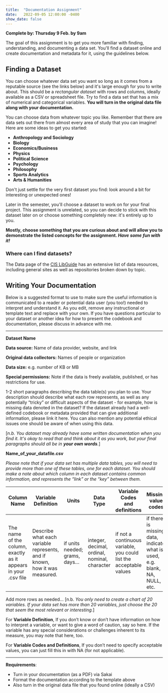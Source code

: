 ```yaml
---
title:  "Documentation Assignment"
date:   2022-09-05 12:00:00 -0400
show_date: false
---
```

**Complete by: Thursday 9 Feb. by 9am**

The goal of this assignment is to get you more familiar with finding, understanding, and documenting a data set. You'll find a dataset online and create documentation and metadata for it, using the guidelines below.

## Finding a Dataset

You can choose whatever data set you want so long as it comes from a reputable source (see the links below) and it's large enough for you to write about. This should be a *rectangular dataset* with rows and columns, ideally available as a CSV or spreadsheet file. Try to find a data set that has a mix of numerical and categorical variables. **You will turn in the original data file along with your documentation.**

You can choose data from whatever topic you like. Remember that there are data sets out there from almost every area of study that you can imagine! Here are some ideas to get you started:

* **Anthropology and Sociology**
* **Biology**
* **Economics/Business**
* **Physics**
* **Political Science**
* **Psychology**
* **Philosophy**
* **Sports Analytics**
* **Arts & Humanities**

Don't just settle for the very first dataset you find: look around a bit for interesting or unexpected ones!

Later in the semester, you'll choose a dataset to work on for your final project. This assignment is unrelated, so you can decide to stick with this dataset later on or choose something completely new: it's entirely up to you.

**Mostly, choose something that you are curious about and will allow you to demonstrate the listed concepts for the assignment. *Have some fun with it!***

### Where can I find datasets?

The Data page of the [CIS LibGuide](https://libguides.washjeff.edu/cis/data) has an extensive list of data resources, including general sites as well as repositories broken down by topic.

## Writing Your Documentation

Below is a suggested format to use to make sure the useful information is communicated to a reader or potential data user (you too!) needed to interpret and understand it. As you edit, remove any instructional or template text and replace with your own. If you have questions particular to your dataset or another idea for how to present the codebook and documentation, please discuss in advance with me.

---

**Dataset Name**

**Data source:** Name of data provider, website, and link

**Original data collectors:** Names of people or organization

**Data size:** e.g. number of KB or MB

**Special permissions:** Note if the data is freely available, published, or has restrictions for use.

1-2 short paragraphs describing the data table(s) you plan to use. Your description should describe what each row represents, as well as any potentially “tricky” or difficult aspects of the dataset - for example, how is missing data denoted in the dataset? If the dataset already had a well-defined codebook or metadata provided that can give additional information, please link it here. You can also mention any potential ethical issues one should be aware of when using this data.

[*n.b. You dataset may already have some written documentation when you find it. It's okay to read that and think about it as you work, but your final paragraphs should all be in **your own words**.*]

**Name_of_your_datafile.csv**

_Please note that if your data set has multiple data tables, you will need to provide more than one of these tables, one for each dataset. You should make a note about which column in each dataset contains common information, and represents the “link” or the “key” between them._

Column Name|Variable Definition|Units|Data Type|Variable Codes and definitions|Missing value codes
---|---|---|---|---|---
The name of the column, exactly as it appears in your .csv file|Describe what each variable represents, and if known, how it was measured.|if units needed; grams, days…|integer, decimal, ordinal, nominal, character|if not a continuous variable, you could list the acceptable values|if there is missing data, indicate what is used, e.g. blank, NA, NULL, etc.

Add more rows as needed... [n.b. *You only need to create a chart of 20 variables. If your data set has more than 20 variables, just choose the 20 that seem the most relevant or interesting.*]

For **Variable Definition**, If you don’t know or don’t have information on how to interpret a variable, or want to give a word of caution, say so here. If the variable has any special considerations or challenges inherent to its measure, you may note that here, too.

For **Variable Codes and Definitions**, If you don’t need to specify acceptable values, you can just fill this in with NA (for not applicable).

---

**Requirements**:

- Turn in your documentation (as a PDF) via Sakai
- Format the documentation according to the template above
- Also turn in the original data file that you found online (ideally a CSV)
